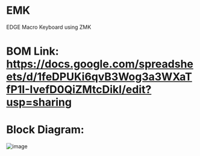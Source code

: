 # EMK
EDGE Macro Keyboard using ZMK

# BOM Link: https://docs.google.com/spreadsheets/d/1feDPUKi6qvB3Wog3a3WXaTfP1I-IvefD0QiZMtcDikI/edit?usp=sharing

# Block Diagram:
![image](https://github.com/user-attachments/assets/c88d66a1-e476-40ba-a607-1885e92de8bd)

